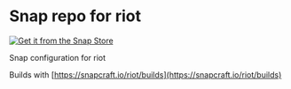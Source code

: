 # Snap repo for riot

[![Get it from the Snap Store](https://snapcraft.io/static/images/badges/en/snap-store-white.svg)](https://snapcraft.io/riot)

Snap configuration for riot

Builds with [https://snapcraft.io/riot/builds](https://snapcraft.io/riot/builds)
